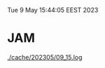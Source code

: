 Tue  9 May 15:44:05 EEST 2023
# JAM
<a href='./cache/202305/09_15.log'>./cache/202305/09_15.log</a>
